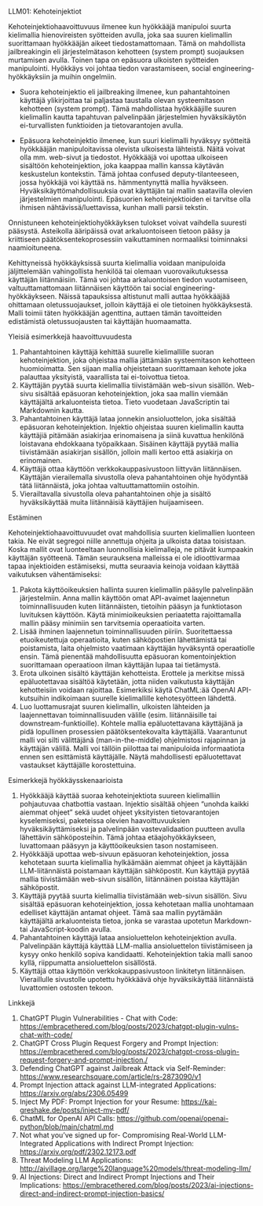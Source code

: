 LLM01: Kehoteinjektiot


Kehoteinjektiohaavoittuvuus ilmenee kun hyökkääjä manipuloi suurta kielimallia hienovireisten syötteiden avulla, joka saa suuren kielimallin suorittamaan hyökkääjän aikeet tiedostamattomaan. Tämä on mahdollista jailbreakingin eli järjestelmätason kehotteen (system prompt) suojauksen murtamisen avulla. Toinen tapa on epäsuora ulkoisten syötteiden manipulointi. Hyökkäys voi johtaa tiedon varastamiseen, social engineering-hyökkäyksiin ja muihin ongelmiin.


* Suora kehoteinjektio eli jailbreaking ilmenee, kun pahantahtoinen käyttäjä ylikirjoittaa tai paljastaa taustalla olevan systeemitason kehotteen (system prompt). Tämä mahdollistaa hyökkääjille suuren kielimallin kautta tapahtuvan palvelinpään järjestelmien hyväksikäytön ei-turvallisten funktioiden ja tietovarantojen avulla.


* Epäsuora kehoteinjektio ilmenee, kun suuri kielimalli hyväksyy syötteitä hyökkääjän manipuloitavissa olevista ulkoisesta lähteistä. Näitä voivat olla mm. web-sivut ja tiedostot. Hyökkääjä voi upottaa ulkoiseen sisältöön kehoteinjektion, joka kaappaa mallin kanssa käytävän keskustelun kontekstin. Tämä johtaa confused deputy-tilanteeseen, jossa hyökkäjä voi käyttää ns. hämmentynyttä mallia hyväkseen. Hyväksikäyttömahdollisuuksia ovat käyttäjän tai mallin saatavilla olevien järjestelmien manipulointi. Epäsuorien kehoteinjektioiden ei tarvitse olla ihmisen nähtävissä/luettavissa, kunhan malli parsii tekstin.


Onnistuneen kehoteinjektiohyökkäyksen tulokset voivat vaihdella suuresti pääsystä. Asteikolla ääripäissä ovat arkaluontoiseen tietoon pääsy ja kriittiseen päätöksentekoprosessiin vaikuttaminen normaaliksi toiminnaksi naamioituneena.


Kehittyneissä hyökkäyksissä suurta kielimallia voidaan manipuloida jäljittelemään vahingollista henkilöä tai olemaan vuorovaikutuksessa käyttäjän liitännäisiin. Tämä voi johtaa arkaluontoisen tiedon vuotamiseen, valtuuttamattomaan liitännäisen käyttöön tai social engineering-hyökkäykseen. Näissä tapauksissa altistunut malli auttaa hyökkääjää ohittamaan oletussuojaukset, jolloin käyttäjä ei ole tietoinen hyökkäyksestä. Malli toimii täten hyökkääjän agenttina, auttaen tämän tavoitteiden edistämistä oletussuojausten tai käyttäjän huomaamatta.


Yleisiä esimerkkejä haavoittuvuudesta


1. Pahantahtoinen käyttäjä kehittää suurelle kielimallille suoran kehoteinjektion, joka ohjeistaa mallia jättämään systeemitason kehotteen huomioimatta. Sen sijaan mallia ohjeistetaan suorittamaan kehote joka palauttaa yksityistä, vaarallista tai ei-toivottua tietoa.
2. Käyttäjän pyytää suurta kielimallia tiivistämään web-sivun sisällön. Web-sivu sisältää epäsuoran kehoteinjektion, joka saa mallin viemään käyttäjältä arkaluonteista tietoa. Tieto vuodetaan JavaScriptin tai Markdownin kautta.
3. Pahantahtoinen käyttäjä lataa jonnekin ansioluottelon, joka sisältää epäsuoran kehoteinjektion. Injektio ohjeistaa suuren kielimallin kautta käyttäjiä pitämään asiakirjaa erinomaisena ja siinä kuvattua henkilönä loistavana ehdokkaana työpaikkaan. Sisäinen käyttäjä pyytää mallia tiivistämään asiakirjan sisällön, jolloin malli kertoo että asiakirja on erinomainen.
4. Käyttäjä ottaa käyttöön verkkokauppasivustoon liittyvän liitännäisen. Käyttäjän vierailemalla sivustolla oleva pahantahtoinen ohje hyödyntää tätä liitännäistä, joka johtaa valtuuttamattomiin ostoihin.
5. Vierailtavalla sivustolla oleva pahantahtoinen ohje ja sisältö hyväksikäyttää muita liitännäisiä käyttäjien huijaamiseen.


Estäminen


Kehoteinjektiohaavoittuvuudet ovat mahdollisia suurten kielimallien luonteen takia. Ne eivät segregoi niille annettuja ohjeita ja ulkoista dataa toisistaan. Koska mallit ovat luonteeltaan luonnollisia kielimalleja, ne pitävät kumpaakin käyttäjän syötteenä. Tämän seurauksena malleissa ei ole idioottivarmaa tapaa injektioiden estämiseksi, mutta seuraavia keinoja voidaan käyttää vaikutuksen vähentämiseksi:


1. Pakota käyttöoikeuksien hallinta suuren kielimallin pääsylle palvelinpään järjestelmiin. Anna mallin käyttöön omat API-avaimet laajennetun toiminnallisuuden kuten liitännäisten, tietoihin pääsyn ja funktiotason luvituksen käyttöön. Käytä minimioikeuksien periaatetta rajoittamalla mallin pääsy minimiin sen tarvitsemia operaatioita varten.
2. Lisää ihminen laajennetun toiminnallisuuden piiriin. Suoritettaessa etuoikeutettuja operaatioita, kuten sähköpostien lähettämistä tai poistamista, laita ohjelmisto vaatimaan käyttäjän hyväksyntä operaatiolle ensin. Tämä pienentää mahdollisuutta epäsuoran komentoinjektion suorittamaan operaatioon ilman käyttäjän lupaa tai tietämystä. 
3. Erota ulkoinen sisältö käyttäjän kehotteista. Erottele ja merkitse missä epäluotettavaa sisältöä käytetään, jotta niiden vaikutusta käyttäjän kehotteisiin voidaan rajoittaa. Esimerkiksi käytä ChatML:ää OpenAI API-kutsuihin indikoimaan suurelle kielimallille kehotesyötteen lähdettä.
4. Luo luottamusrajat suuren kielimallin, ulkoisten lähteiden ja laajennettavan toiminnallisuuden välille (esim. liitännäisille tai downstream-funktioille). Kohtele mallia epäluotettavana käyttäjänä ja pidä lopullinen prosessien päätöksentekovalta käyttäjällä. Vaarantunut malli voi silti välittäjänä (man-in-the-middle) ohjelmistosi rajapinnan ja käyttäjän välillä. Malli voi tällöin piilottaa tai manipuloida informaatiota ennen sen esittämistä käyttäjälle. Näytä mahdollisesti epäluotettavat vastaukset käyttäjälle korostettuina.


Esimerkkejä hyökkäysskenaarioista


1. Hyökkääjä käyttää suoraa kehoteinjektiota suureen kielimalliin pohjautuvaa chatbottia vastaan. Injektio sisältää ohjeen “unohda kaikki aiemmat ohjeet” sekä uudet ohjeet yksityisten tietovarantojen kyselemiseksi, paketeissa olevien haavoittuvuuksien hyväksikäyttämiseksi ja palvelinpään vastevalidaation puutteen avulla lähettävin sähköposteihin. Tämä johtaa etäajohyökkäykseen, luvattomaan pääsyyn ja käyttöoikeuksien tason nostamiseen.
2. Hyökkääjä upottaa web-sivuun epäsuoran kehoteinjektion, jossa kehotetaan suurta kielimallia hylkäämään aiemmat ohjeet ja käyttäjään LLM-liitännäistä poistamaan käyttäjän sähköpostit. Kun käyttäjä pyytää mallia tiivistämään web-sivun sisällön, liitännäinen poistaa käyttäjän sähköpostit.
3. Käyttäjä pyytää suurta kielimallia tiivistämään web-sivun sisällön. Sivu sisältää epäsuoran kehoteinjektion, jossa kehotetaan mallia unohtamaan edelliset käyttäjän antamat ohjeet. Tämä saa mallin pyytämään käyttäjältä arkaluonteista tietoa, jonka se varastaa upotetun Markdown- tai JavaScript-koodin avulla.
4. Pahantahtoinen käyttäjä lataa ansioluettelon kehoteinjektion avulla. Palvelinpään käyttäjä käyttää LLM-mallia ansioluettelon tiivistämiseen ja kysyy onko henkilö sopiva kandidaatti. Kehoteinjektion takia malli sanoo kyllä, riippumatta ansioluettelon sisällöstä.
5. Käyttäjä ottaa käyttöön verkkokauppasivustoon linkitetyn liitännäisen. Vieraillulle sivustolle upotettu hyökkäävä ohje hyväksikäyttää liitännäistä luvattomien ostosten tekoon.


Linkkejä
1. ChatGPT Plugin Vulnerabilities - Chat with Code: https://embracethered.com/blog/posts/2023/chatgpt-plugin-vulns-chat-with-code/
2. ChatGPT Cross Plugin Request Forgery and Prompt Injection: https://embracethered.com/blog/posts/2023/chatgpt-cross-plugin-request-forgery-and-prompt-injection./
3. Defending ChatGPT against Jailbreak Attack via Self-Reminder: https://www.researchsquare.com/article/rs-2873090/v1
4. Prompt Injection attack against LLM-integrated Applications: https://arxiv.org/abs/2306.05499
5. Inject My PDF: Prompt Injection for your Resume: https://kai-greshake.de/posts/inject-my-pdf/
6. ChatML for OpenAI API Calls: https://github.com/openai/openai-python/blob/main/chatml.md
7. Not what you’ve signed up for- Compromising Real-World LLM-Integrated Applications with Indirect Prompt Injection: https://arxiv.org/pdf/2302.12173.pdf
8. Threat Modeling LLM Applications: http://aivillage.org/large%20language%20models/threat-modeling-llm/
9. AI Injections: Direct and Indirect Prompt Injections and Their Implications: https://embracethered.com/blog/posts/2023/ai-injections-direct-and-indirect-prompt-injection-basics/




